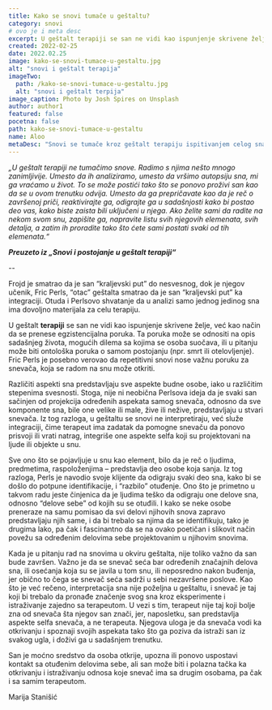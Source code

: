 ```yaml
---
title: Kako se snovi tumače u geštaltu?
category: snovi
# ovo je i meta desc
excerpt: U geštalt terapiji se san ne vidi kao ispunjenje skrivene želje, već kao način da se prenese egzistencijalna poruka.
created: 2022-02-25
date: 2022.02.25
image: kako-se-snovi-tumace-u-gestaltu.jpg
alt: "snovi i geštalt terapija"
imageTwo:
  path: /kako-se-snovi-tumace-u-gestaltu.jpg
  alt: "snovi i geštalt terpija"
image_caption: Photo by Josh Spires on Unsplash
author: author1
featured: false
pocetna: false
path: kako-se-snovi-tumace-u-gestaltu
name: Aloo
metaDesc: "Snovi se tumače kroz geštalt terapiju ispitivanjem celog sna i odnosa između njegovih delova. Ovaj članak ispituje kako se snovi tumače u geštalt terapiji."
---
```


*„U geštalt terapiji ne tumačimo snove. Radimo s njima nešto mnogo zanimljivije. Umesto da ih analiziramo, umesto da vršimo autopsiju sna, mi ga vraćamo u život. To se može postići tako što se ponovo proživi san kao da se u ovom trenutku odvija. Umesto da ga prepričavate kao da je reč o završenoj priči, reaktivirajte ga, odigrajte ga u sadašnjosti kako bi postao deo vas, kako biste zaista bili uključeni u njega. Ako želite sami da radite na nekom svom snu, zapišite ga, napravite listu svih njegovih elemenata, svih detalja, a zatim ih proradite tako što ćete sami postati svaki od tih elemenata.“*

***Preuzeto iz „Snovi i postojanje u geštalt terapiji“***

--

Frojd je smatrao da je san “kraljevski put” do nesvesnog, dok je njegov učenik, Fric Perls, “otac” geštalta smatrao da je san “kraljevski put” ka integraciji. Otuda i Perlsovo shvatanje da u analizi samo jednog jedinog sna ima dovoljno materijala za celu terapiju. 

U geštalt **terapiji** se san ne vidi kao ispunjenje skrivene želje, već kao način da se prenese egzistencijalna poruka. Ta poruka može se odnositi na opis sadašnjeg života, mogućih dilema sa kojima se osoba suočava, ili u pitanju može biti ontološka poruka o samom postojanju (npr. smrt ili otelovljenje). Fric Perls je posebno verovao da repetitivni snovi nose važnu poruku za snevača, koja se radom na snu može otkriti.

Različiti aspekti sna predstavljaju sve aspekte budne osobe, iako u različitim stepenima svesnosti. Stoga, nije ni neobična Perlsova ideja da je svaki san sačinjen od projekcija određenih aspekata samog snevača, odnosno da sve komponente sna, bile one velike ili male, žive ili nežive, predstavljaju u stvari snevača. Iz tog razloga, u geštaltu se snovi ne interpretiraju, već služe integraciji, čime terapeut ima zadatak da pomogne snevaču da ponovo prisvoji ili vrati natrag, integriše one aspekte selfa koji su projektovani na ljude ili objekte u snu.

Sve ono što se pojavljuje u snu kao element, bilo da je reč o ljudima, predmetima, raspoloženjima – predstavlja deo osobe koja sanja. Iz tog razloga, Perls je navodio svoje klijente da odigraju svaki deo sna, kako bi se došlo do potpune identifikacije, i “razbilo” otuđenje. Ono što je primetno u takvom radu jeste činjenica da je ljudima teško da odigraju one delove sna, odnosno “delove sebe” od kojih su se otuđili. I kako se neke osobe preneraze na samu pomisao da svi delovi njihovih snova zapravo predstavljaju njih same, i da bi trebalo sa njima da se identifikuju, tako je drugima lako, pa čak i fascinantno da se na ovako poetičan i slikovit način povežu sa određenim delovima sebe projektovanim u njihovim snovima.

Kada je u pitanju rad na snovima u okviru geštalta, nije toliko važno da san bude završen. Važno je da se snevač seća bar određenih značajnih delova sna, ili osećanja koja su se javila u tom snu, ili neposredno nakon buđenja, jer obično to čega se snevač seća sadrži u sebi nezavršene poslove. Kao što je već rečeno, interpretacija sna nije poželjna u geštaltu, i snevač je taj koji bi trebalo da pronađe značenje svog sna kroz eksperimente i istraživanje zajedno sa terapeutom. U vezi s tim, terapeut nije taj koji bolje zna od snevača šta njegov san znači, jer, naposletku, san predstavlja aspekte selfa snevača, a ne terapeuta. Njegova uloga je da snevača vodi ka otkrivanju i spoznaji svojih aspekata tako što ga poziva da istraži san iz svakog ugla, i doživi ga u sadašnjem trenutku. 

San je moćno sredstvo da osoba otkrije, upozna ili ponovo uspostavi kontakt sa otuđenim delovima sebe, ali san može biti i polazna tačka ka otkrivanju i istraživanju odnosa koje snevač ima sa drugim osobama, pa čak i sa samim terapeutom.         


Marija Stanišić